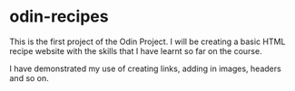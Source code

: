 # odin-recipes
This is the first project of the Odin Project. I will be creating a basic HTML recipe website with the skills that I have learnt so far on the course. 

I have demonstrated my use of creating links, adding in images, headers and so on. 